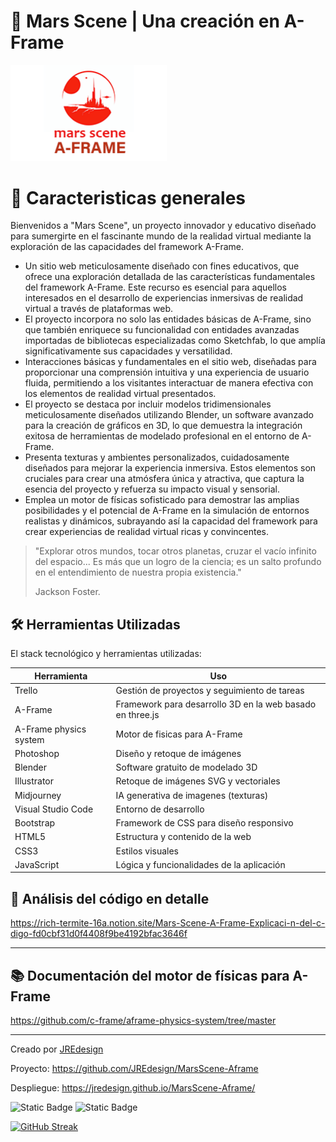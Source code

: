 # 🔴 Mars Scene | Una creación en A-Frame

<img src="images/logo.png" width="250" alt="Logo Mars Scene"/>


# 🧩 Caracteristicas generales

Bienvenidos a "Mars Scene", un proyecto innovador y educativo diseñado para sumergirte en el fascinante mundo de la realidad virtual mediante la exploración de las capacidades del framework A-Frame.

- Un sitio web meticulosamente diseñado con fines educativos, que ofrece una exploración detallada de las características fundamentales del framework A-Frame. Este recurso es esencial para aquellos interesados en el desarrollo de experiencias inmersivas de realidad virtual a través de plataformas web.
- El proyecto incorpora no solo las entidades básicas de A-Frame, sino que también enriquece su funcionalidad con entidades avanzadas importadas de bibliotecas especializadas como Sketchfab, lo que amplía significativamente sus capacidades y versatilidad.
- Interacciones básicas y fundamentales en el sitio web, diseñadas para proporcionar una comprensión intuitiva y una experiencia de usuario fluida, permitiendo a los visitantes interactuar de manera efectiva con los elementos de realidad virtual presentados.
- El proyecto se destaca por incluir modelos tridimensionales meticulosamente diseñados utilizando Blender, un software avanzado para la creación de gráficos en 3D, lo que demuestra la integración exitosa de herramientas de modelado profesional en el entorno de A-Frame.
- Presenta texturas y ambientes personalizados, cuidadosamente diseñados para mejorar la experiencia inmersiva. Estos elementos son cruciales para crear una atmósfera única y atractiva, que captura la esencia del proyecto y refuerza su impacto visual y sensorial.
- Emplea un motor de físicas sofisticado para demostrar las amplias posibilidades y el potencial de A-Frame en la simulación de entornos realistas y dinámicos, subrayando así la capacidad del framework para crear experiencias de realidad virtual ricas y convincentes.

> "Explorar otros mundos, tocar otros planetas, cruzar el vacío infinito del espacio... Es más que un logro de la ciencia; es un salto profundo en el entendimiento de nuestra propia existencia."
>
>Jackson Foster.


## 🛠️ Herramientas Utilizadas
El stack tecnológico y herramientas utilizadas:

| Herramienta       | Uso                                       |
|-------------------|-------------------------------------------|
| Trello            | Gestión de proyectos y seguimiento de tareas |
| A-Frame           | Framework para desarrollo 3D en la web basado en three.js|
| A-Frame physics system | Motor de fisicas para A-Frame         |
| Photoshop         | Diseño y retoque de imágenes               |
| Blender           | Software gratuito de modelado 3D           |
| Illustrator       | Retoque de imágenes SVG y vectoriales      |
| Midjourney        | IA generativa de imagenes (texturas)       |
| Visual Studio Code| Entorno de desarrollo                      |
| Bootstrap         | Framework de CSS para diseño responsivo    |
| HTML5             | Estructura y contenido de la web           |
| CSS3              | Estilos visuales                           |
| JavaScript        | Lógica y funcionalidades de la aplicación  |

## 🔎 Análisis del código en detalle

https://rich-termite-16a.notion.site/Mars-Scene-A-Frame-Explicaci-n-del-c-digo-fd0cbf31d0f4408f9be4192bfac3646f

---

## 📚 Documentación del motor de físicas para A-Frame
https://github.com/c-frame/aframe-physics-system/tree/master  



---

Creado por [JREdesign](https://github.com/JREdesign)  

Proyecto: https://github.com/JREdesign/MarsScene-Aframe

Despliegue: https://jredesign.github.io/MarsScene-Aframe/

![Static Badge](https://img.shields.io/badge/Version-5.2-red) ![Static Badge](https://img.shields.io/badge/Version%20AFRAME-1.5.0-blue)



[![GitHub Streak](https://streak-stats.demolab.com?user=JREdesign&theme=material&locale=es&date_format=j%20M%5B%20Y%5D)](https://git.io/streak-stats)

